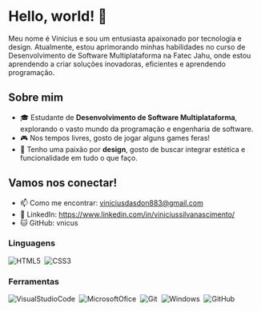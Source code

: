 # Hello, world! 👋

Meu nome é Vinicius e sou um entusiasta apaixonado por tecnologia e design. Atualmente, estou aprimorando minhas habilidades no curso de Desenvolvimento de Software Multiplataforma na Fatec Jahu, onde estou aprendendo a criar soluções inovadoras, eficientes e aprendendo programação.

## Sobre mim
- 🎓 Estudante de **Desenvolvimento de Software Multiplataforma**, explorando o vasto mundo da programação e engenharia de software.
- 🎮 Nos tempos livres, gosto de jogar alguns games feras!
- 🎨 Tenho uma paixão por **design**, gosto de buscar integrar estética e funcionalidade em tudo o que faço.

## Vamos nos conectar!
- 📫 Como me encontrar: viniciusdasdon883@gmail.com
- 🔗 LinkedIn: https://www.linkedin.com/in/viniciussilvanascimento/
- 🐱 GitHub: vnicus

### Linguagens
![HTML5](https://img.shields.io/badge/HTML5-E34F26?style=for-the-badge&logo=html5&logoColor=white)&nbsp;
![CSS3](https://img.shields.io/badge/CSS3-1572B6?style=for-the-badge&logo=css3&logoColor=white)&nbsp;

### Ferramentas
![VisualStudioCode](https://img.shields.io/badge/Visual_Studio_Code-0078D4?style=for-the-badge&logo=visual%20studio%20code&logoColor=white)&nbsp;
![MicrosoftOfice](https://img.shields.io/badge/Microsoft_Office-D83B01?style=for-the-badge&logo=microsoft-office&logoColor=white)&nbsp;
![Git](https://img.shields.io/badge/GIT-E44C30?style=for-the-badge&logo=git&logoColor=white)&nbsp;
![Windows](https://img.shields.io/badge/Windows-0078D6?style=for-the-badge&logo=windows&logoColor=white)&nbsp;
![GitHub](https://img.shields.io/badge/GitHub-100000?style=for-the-badge&logo=github&logoColor=white)&nbsp;





